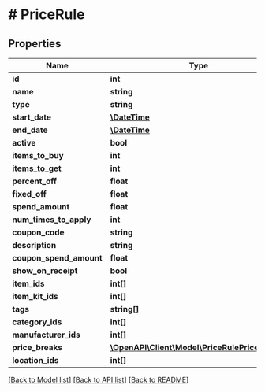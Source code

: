 # # PriceRule

## Properties

Name | Type | Description | Notes
------------ | ------------- | ------------- | -------------
**id** | **int** |  | [optional] 
**name** | **string** |  | [optional] 
**type** | **string** |  | [optional] 
**start_date** | [**\DateTime**](\DateTime.md) |  | [optional] 
**end_date** | [**\DateTime**](\DateTime.md) |  | [optional] 
**active** | **bool** |  | [optional] 
**items_to_buy** | **int** |  | [optional] 
**items_to_get** | **int** |  | [optional] 
**percent_off** | **float** |  | [optional] 
**fixed_off** | **float** |  | [optional] 
**spend_amount** | **float** |  | [optional] 
**num_times_to_apply** | **int** |  | [optional] 
**coupon_code** | **string** |  | [optional] 
**description** | **string** |  | [optional] 
**coupon_spend_amount** | **float** |  | [optional] 
**show_on_receipt** | **bool** |  | [optional] 
**item_ids** | **int[]** |  | [optional] 
**item_kit_ids** | **int[]** |  | [optional] 
**tags** | **string[]** |  | [optional] 
**category_ids** | **int[]** |  | [optional] 
**manufacturer_ids** | **int[]** |  | [optional] 
**price_breaks** | [**\OpenAPI\Client\Model\PriceRulePriceBreak[]**](PriceRulePriceBreak.md) |  | [optional] 
**location_ids** | **int[]** |  | [optional] 

[[Back to Model list]](../../README.md#documentation-for-models) [[Back to API list]](../../README.md#documentation-for-api-endpoints) [[Back to README]](../../README.md)


